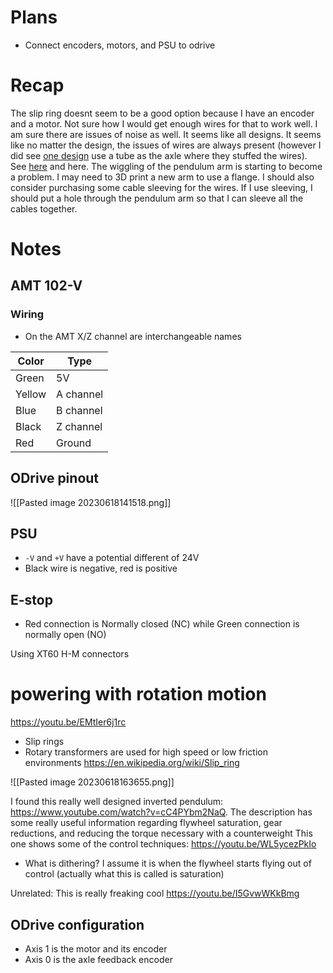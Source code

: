 # Plans
- Connect encoders, motors, and PSU to odrive

# Recap
The slip ring doesnt seem to be a good option because I have an encoder and a motor. Not sure how I would get enough wires for that to work well. I am sure there are issues of noise as well. It seems like all designs. It seems like no matter the design, the issues of wires are always present (however I did see [one design](https://www.youtube.com/watch?v=sS-aelfs6S4) use a tube as the axle where they stuffed the wires). See [here](https://www.youtube.com/watch?v=WQnlQEOMBG4) and here. The wiggling of the pendulum arm is starting to become a problem. I may need to 3D print a new arm to use a flange. I should also consider purchasing some cable sleeving for the wires. If I use sleeving, I should put a hole through the pendulum arm so that I can sleeve all the cables together. 


# Notes
## AMT 102-V
### Wiring
- On the AMT X/Z channel are interchangeable names

| Color  | Type      |
| ------ | --------- |
| Green  | 5V        |
| Yellow | A channel |
| Blue   | B channel |
| Black  | Z channel |
| Red    | Ground    |

## ODrive pinout

![[Pasted image 20230618141518.png]]


## PSU
- `-V` and `+V` have a potential different of 24V
- Black wire is negative, red is positive

## E-stop
- Red connection is Normally closed (NC) while Green connection is normally open (NO)

Using XT60 H-M connectors

# powering with rotation motion
https://youtu.be/EMtIer6j1rc
- Slip rings
- Rotary transformers are used for high speed or low friction environments
https://en.wikipedia.org/wiki/Slip_ring

![[Pasted image 20230618163655.png]]

I found this really well designed inverted pendulum: https://www.youtube.com/watch?v=cC4PYbm2NaQ. The description has some really useful information regarding flywheel saturation, gear reductions, and reducing the torque necessary with a counterweight
This one shows some of the control techniques: https://youtu.be/WL5ycezPkIo
- What is dithering? I assume it is when the flywheel starts flying out of control (actually what this is called is saturation)

Unrelated: This is really freaking cool https://youtu.be/I5GvwWKkBmg

## ODrive configuration
- Axis 1 is the motor and its encoder
- Axis 0 is the axle feedback encoder